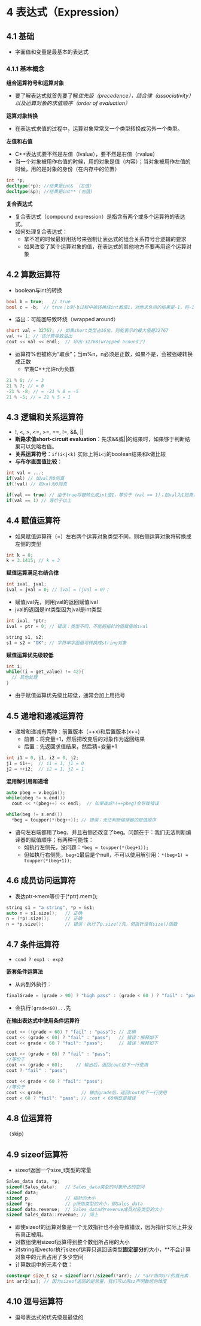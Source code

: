 # 4 表达式（Expression）

## 4.1 基础

 - 字面值和变量是最基本的表达式

### 4.1.1 基本概念
 
**组合运算符号和运算对象**

 - 要了解表达式就首先要了解*优先级（precedence），结合律（associativity）以及运算对象的求值顺序（order of evaluation）*

 **运算对象转换**

  - 在表达式求值的过程中，运算对象常常又一个类型转换成另外一个类型。

**左值和右值**

 - C++表达式要不然是左值（lvalue），要不然是右值（rvalue）
 - 当一个对象被用作右值的时候，用的对象是值（内容）；当对象被用作左值的时候，用的是对象的身份（在内存中的位置）

```cpp
int *p;
decltype(*p); //结果是int& （左值）
decltype(&p); //结果是int** (右值)
```

**复合表达式**

 - 复合表达式（compound expression）是指含有两个或多个运算符的表达式。
 - 如何处理复合表达式：
   - 拿不准的时候最好用括号来强制让表达式的组合关系符号合逻辑的要求
   - 如果改变了某个运算对象的值，在表达式的其他地方不要再用这个运算对象

## 4.2 算数运算符

 - boolean与int的转换
```cpp
bool b = true;   // true
bool c = -b;  // true；b到-b过程中被转换成int数值1，对他求负后的结果是-1，将-1再转换回boolean的结果是true，因为不是0的都是true。
```

 - 溢出：可能回导致环绕（wrapped around）
```cpp
short val = 32767; // 如果short类型占16位，则能表示的最大值是32767
val += 1; // 该计算导致溢出
cout << val << endl;  // 印出-32768(wrapped around了)
```

 - 运算符%也被称为“取余”；当m%n，n必须是正数，如果不是，会被强硬转换成正数
   - 早期C++允许n为负数
```cpp
21 % 6; // = 3
21 % 7; // = 0
-21 % -8; // = -21 % 8 = -5
21 % -5; // = 21 % 5 = 1
```

## 4.3 逻辑和关系运算符

 - !, <, >, <=, >=, ==, !=, &&, ||
 - **断路求值short-circuit evaluation**：先求&&或||的结果时，如果够于判断结果可以忽略右值。
 - **关系运算符号**：`if(i<j<k)` 实际上将`i<j`的boolean结果和k做比较
 - **与布尔直面值比较**：
```cpp
int val = ...; 
if(val) // 如val非0则真
if(!val) // 如val为0则真

if(val == true) // 由于true将被转化成int值1，等价于（val == 1）；如val为1则真，不然则假
if(val == 1) // 等价于以上
```

## 4.4 赋值运算符

 - 如果赋值运算符（=）左右两个运算对象类型不同，则右侧运算对象将转换成左侧的类型
```cpp
int k = 0;
k = 3.1415; // k = 3
```

**赋值运算满足右结合律**
```cpp
int ival, jval;
ival = jval = 0; // ival = (jval = 0)；
```
 - 赋值jval先，则用jval的返回赋值ival
 - jval的返回是int类型因为jval是int类型

```cpp
int ival, *ptr; 
ival = ptr = 0; // 错误：类型不同，不能把指针的值赋值给ival

string s1, s2;
s1 = s2 = "OK"; // 字符串字面值可转换成string对象
```

**赋值运算优先级较低**

```cpp
int i;
while((i = get_value) != 42){
  // 其他处理
}
```
 - 由于赋值运算优先级比较低，通常会加上用括号

## 4.5 递增和递减运算符

 - 递增和递减有两种：前置版本（++x)和后置版本(x++)
   - 前置：将变量+1，然后把改变后的对象作为返回结果
   - 后置：先返回求值结果，然后猜+变量+1

```cpp
int i1 = 0, j1, i2 = 0, j2;
j1 = i1++;  // i1 = 1, j1 = 0
j2 = ++i2;  // i2 = 1, j2 = 1
```

**混用解引用和递增**
```cpp
auto pbeg = v.begin();
while(pbeg != v.end())
  cout << *(pbeg++) << endl;  // 如果改成*(++pbeg)会导致错误
```

```cpp
while(beg != s.end())
  *beg = toupper(*(beg++)); // 错误：无法判断编译器的赋值顺序
```
 - 语句左右端都用了beg，并且右侧还改变了beg。问题在于：我们无法判断编译器的赋值顺序；有两种可能性：
   - 如执行左侧先，没问题：`*beg = toupper(*(beg+1));`
   - 但如执行右侧先，`beg+1`最后是个null，不可以使用解引用：`*(beg+1) = toupper(*(beg+1));`

## 4.6 成员访问运算符

 - 表达ptr->mem等价于(*ptr).mem();

```cpp
string s1 = "a string", *p = &s1;
auto n = s1.size();   // 正确
n = (*p).size();      // 正确  
n = *p.size();        // 错误：执行了p.size()先，但指针没有size()函数
```

## 4.7 条件运算符

 - `cond ? exp1 : exp2`

**嵌套条件运算法**
 - 从内到外执行：
```cpp
finalGrade = (grade > 90) ? "high pass" : (grade < 60 ) ? "fail" : "pass";
```
 - 会执行`(grade<60)...`先

**在输出表达式中使用条件运算符**

```cpp
cout << ((grade < 60) ? "fail" : "pass"); // 正确
cout << (grade < 60) ? "fail" : "pass";   // 错误：解释如下
cout << grade < 60 ? "fail": "pass";      // 错误：解释如下
```

```cpp
cout << (grade < 60) ? "fail" : "pass";
//等价于
cout << (grade < 60);     // 输出后，返回cout给下一行使用
cout ? "fail" : "pass"; 
```

```cpp
cout << grade < 60 ? "fail": "pass";
//等价于
cout << grade;              // 输出grade后，返回cout给下一行使用
cout < 60 ? "fail": "pass"; // cout < 60明显是错误
```

## 4.8 位运算符

（skip）

## 4.9 sizeof运算符

 - sizeof返回一个size_t类型的常量
```cpp
Sales_data data, *p;
sizeof(Sales_data);   // Sales_data类型的对象所占的空间
sizeof data;          
sizeof p;             // 指针的大小
sizeof *p;            // p所指类型的大小，即Sales_data
sizeof data.revenue;  // Sales_data的revenue成员对应类型的大小
sizeof Sales_data::revenue; // 同上
```
 - 即使sizeof的运算对象是一个无效指针也不会导致错误，因为指针实际上并没有真正被用。
 - 对数组使用sizeof运算得到整个数组所占用的大小
 - 对string和vector执行sizeof运算只返回该类型**固定部分**的大小，**不会计算对象中的元素占用了多少空间
 - 计算数组中的元素个数：
```cpp
constexpr size_t sz = sizeof(arr)/sizeof(*arr); // *arr指向arr的首元素
int arr2[sz]; // 因为sizeof返回的是常量，我们可以用sz声明数组的维度
```

## 4.10 逗号运算符

 - 逗号表达式的优先级是最低的



